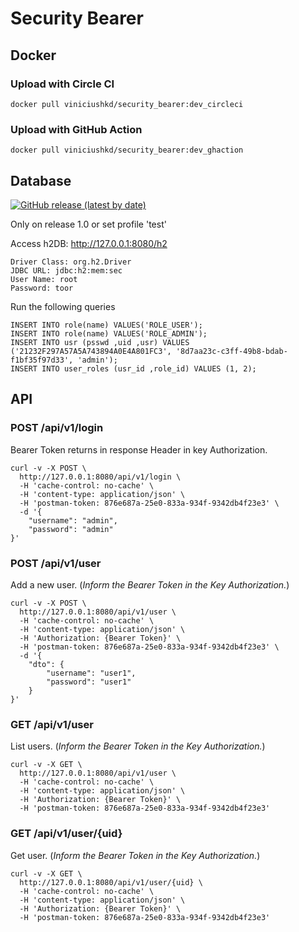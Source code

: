 # Security Bearer

## Docker
### Upload with Circle CI
```
docker pull viniciushkd/security_bearer:dev_circleci
```
### Upload with GitHub Action
```
docker pull viniciushkd/security_bearer:dev_ghaction
```
## Database 
<a href="https://github.com/viniciushkd/security-bearer/tree/1.0"><img alt="GitHub release (latest by date)" src="https://img.shields.io/github/v/release/viniciushkd/security-bearer?style=flat-square"></a> 

Only on release 1.0 or set profile 'test'

Access h2DB: http://127.0.0.1:8080/h2  
```
Driver Class: org.h2.Driver
JDBC URL: jdbc:h2:mem:sec
User Name: root
Password: toor
```
Run the following queries
```
INSERT INTO role(name) VALUES('ROLE_USER');
INSERT INTO role(name) VALUES('ROLE_ADMIN');
INSERT INTO usr (psswd ,uid ,usr) VALUES ('21232F297A57A5A743894A0E4A801FC3', '8d7aa23c-c3ff-49b8-bdab-f1bf35f97d33', 'admin');
INSERT INTO user_roles (usr_id ,role_id) VALUES (1, 2);
```
## API
### POST /api/v1/login
Bearer Token returns in response Header in key Authorization.
```
curl -v -X POST \
  http://127.0.0.1:8080/api/v1/login \
  -H 'cache-control: no-cache' \
  -H 'content-type: application/json' \
  -H 'postman-token: 876e687a-25e0-833a-934f-9342db4f23e3' \
  -d '{
    "username": "admin",
    "password": "admin"
}'
```
### POST /api/v1/user
Add a new user. (*Inform the Bearer Token in the Key Authorization.*)
```
curl -v -X POST \
  http://127.0.0.1:8080/api/v1/user \
  -H 'cache-control: no-cache' \
  -H 'content-type: application/json' \
  -H 'Authorization: {Bearer Token}' \
  -H 'postman-token: 876e687a-25e0-833a-934f-9342db4f23e3' \
  -d '{
    "dto": {
        "username": "user1",
        "password": "user1"
    }
}'
```
### GET /api/v1/user
List users. (*Inform the Bearer Token in the Key Authorization.*)
```
curl -v -X GET \
  http://127.0.0.1:8080/api/v1/user \
  -H 'cache-control: no-cache' \
  -H 'content-type: application/json' \
  -H 'Authorization: {Bearer Token}' \
  -H 'postman-token: 876e687a-25e0-833a-934f-9342db4f23e3'
```
### GET /api/v1/user/{uid}
Get user. (*Inform the Bearer Token in the Key Authorization.*)
```
curl -v -X GET \
  http://127.0.0.1:8080/api/v1/user/{uid} \
  -H 'cache-control: no-cache' \
  -H 'content-type: application/json' \
  -H 'Authorization: {Bearer Token}' \
  -H 'postman-token: 876e687a-25e0-833a-934f-9342db4f23e3'
```
